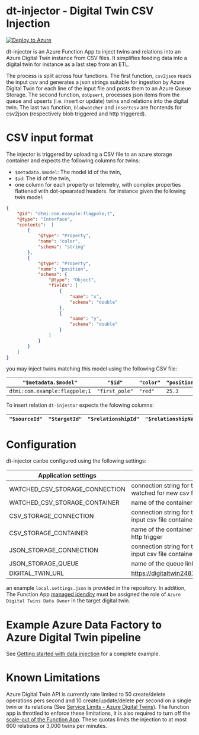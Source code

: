 # dt-injector - Digital Twin CSV Injection

[![Deploy to Azure](https://aka.ms/deploytoazurebutton)](https://portal.azure.com/#create/Microsoft.Template/uri/https%3A%2F%2Fraw.githubusercontent.com%2FCosmo-Tech%2Fazure-digital-twin-injector%2Fdeploy%2Fdeploy%2Fazuredeploy.json)

dt-injector is an Azure Function App to inject twins and relations into an
Azure Digital Twin instance from CSV files. It simplifies feeding data into a
digital twin for instance as a last step from an ETL.

The process is split across four functions. The first function, `csv2json`
reads the input csv and generates a json strings suitable for ingestion by
Azure Digital Twin for each line of the input file and posts them to an Azure
Queue Storage. The second function, `doUpsert`, processes json items from the
queue and upserts (i.e. insert or update) twins and relations into the
digital twin. The last two function, `blobwatcher` and `insertcsv` are
frontends for csv2json (respectively blob triggered and http triggered).

# CSV input format

The injector is triggered by uploading a CSV file to an azure storage
container and expects the following columns for twins:
 - `$metadata.$model`: The model id of the twin,
 - `$id`: The id of the twin,
 - one column for each property or telemetry, with complex properties
   flattened with dot-spearated headers.
for instance given the following twin model:
```json
{
    "@id": "dtmi:com.example:flagpole;1",
    "@type": "Interface",
    "contents":  [
        {
            "@type": "Property",
            "name": "color",
            "schema": "string"
        },
        {
            "@type": "Property",
            "name": "position",
            "schema": {
                "@type": "Object",
                "fields": [
                    {
                        "name": "x",
                        "schema": "double"
                    },
                    {
                        "name": "y",
                        "schema": "double"
                    }
                ]
            }
        }
    ]
}
```

you may inject twins matching this model using the following CSV file:

| `"$metadata.$model"`          | `"$id"`        | `"color"` | `"position.x"` | `"position.y"` |
| ----------------------------- | -------------- | --------- | -------------- | -------------- |
| `dtmi:com.example:flagpole;1` | `"first_pole"` | `"red"`   | `25.3`         | `42.0`         |

To insert relation `dt-injestor` expects the folowing columns:

| `"$sourceId"` | `"$targetId"` | `"$relationshipId"` | `"$relationshipName"` | `"property1"` | `"property..."` |
| ------------- | ------------- | ------------------- | --------------------- | ------------- | --------------- |

# Configuration

dt-injector canbe configured using the following settings:

| **Application settings**       |                                                                                                     |
| ------------------------------ | --------------------------------------------------------------------------------------------------- |
| WATCHED_CSV_STORAGE_CONNECTION | connection string for the storage account being watched for new csv files                           |
| WATCHED_CSV_STORAGE_CONTAINER  | name of the container to monitor for new csv                                                        |
| CSV_STORAGE_CONNECTION         | connection string for the storage account hosting the input csv file container for the http trigger |
| CSV_STORAGE_CONTAINER          | name of the container where new csv are read by the http trigger                                    |
| JSON_STORAGE_CONNECTION        | connection string for the storage account hosting the input csv file container                      |
| JSON_STORAGE_QUEUE             | name of the queue linking the two functions                                                         |
| DIGITAL_TWIN_URL               | https://digitaltwin24876.api.weu.digitaltwins.azure.net                                             |


an example `local.settings.json` is provided in the repository. In addition,
The Function App [managed
idendity](https://docs.microsoft.com/en-us/azure/app-service/overview-managed-identity?tabs=javascript)
must be assigned the role of `Azure Digital Twins Data Owner` in the target
digital twin.

# Example Azure Data Factory to Azure Digital Twin pipeline

See [Getting started with data injection](https://github.com/Cosmo-Tech/getting-started-with-data-injection) for a complete example.

# Known Limitations

Azure Digital Twin API is currently rate limited to 50 create/delete
operations pers second and 10 create/update/delete per second on a single
twin or its relations (See [Service Limits - Azure Digital
Twins](https://docs.microsoft.com/en-us/azure/digital-twins/reference-service-limits)).
The function app is throttled to enforce these limitations, it is also
required to turn off the [scale-out of the Function
App](https://docs.microsoft.com/en-us/azure/azure-functions/functions-scale).
These quotas limits the injection to at most 600 relations or 3,000 twins per minutes.

